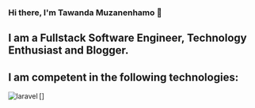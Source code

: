 ### Hi there, I'm Tawanda Muzanenhamo 👋

## I am a Fullstack Software Engineer, Technology Enthusiast and Blogger.

## I am competent in the following technologies:

[<img align='left' alt='laravel' src='https://img.shields.io/badge/Laravel-FF2D20?style=for-the-badge&logo=laravel&logoColor=white' />]

<!--
**tmuzanenhamo/tmuzanenhamo** is a ✨ _special_ ✨ repository because its `README.md` (this file) appears on your GitHub profile.

Here are some ideas to get you started:

- 🔭 I’m currently working on ...
- 🌱 I’m currently learning ...
- 👯 I’m looking to collaborate on ...
- 🤔 I’m looking for help with ...
- 💬 Ask me about ...
- 📫 How to reach me: ...
- 😄 Pronouns: ...
- ⚡ Fun fact: ...
-->
